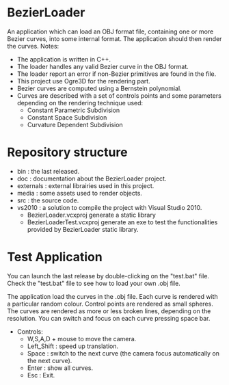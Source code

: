 BezierLoader
============
An application which can load an OBJ format file, containing one or more Bezier curves, into some internal format. 
The application should then render the curves.
Notes:
- The application is written in C++.
- The loader handles any valid Bezier curve in the OBJ format.
- The loader report an error if non-Bezier primitives are found in the file.
- This project use Ogre3D for the rendering part.
- Bezier curves are computed using a Bernstein polynomial.
- Curves are described with a set of controls points and some parameters depending on the rendering technique used:
	- Constant Parametric Subdivision
	- Constant Space Subdivision
	- Curvature Dependent Subdivision

Repository structure
============
- bin : the last released.
- doc : documentation about the BezierLoader project.
- externals : external librairies used in this project.
- media : some assets used to render objects.
- src : the source code.
- vs2010 : a solution to compile the project with Visual Studio 2010.
	- BezierLoader.vcxproj generate a static library
	- BezierLoaderTest.vcxproj generate an exe to test the functionalities provided by BezierLoader static library.
	
Test Application
============
You can launch the last release by double-clicking on the "test.bat" file.
Check the "test.bat" file to see how to load your own .obj file.
	
The application load the curves in the .obj file.
Each curve is rendered with a particular random colour.
Control points are rendered as small spheres.
The curves are rendered as more or less broken lines, depending on the resolution. 
You can switch and focus on each curve pressing space bar.

- Controls:
	- W,S,A,D + mouse to move the camera.
	- Left_Shift : speed up translation.		
	- Space : switch to the next curve (the camera focus automatically on the next curve).
	- Enter : show all curves.
	- Esc : Exit.
